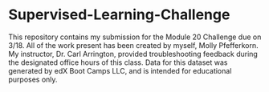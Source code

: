 # Supervised-Learning-Challenge
This repository contains my submission for the Module 20 Challenge due on 3/18. All of the work present has been created by myself, Molly Pfefferkorn. My instructor, Dr. Carl Arrington, provided troubleshooting feedback during the designated office hours of this class. Data for this dataset was generated by edX Boot Camps LLC, and is intended for educational purposes only.

